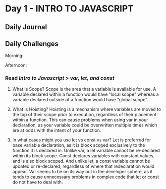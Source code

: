 # Day 1 - INTRO TO JAVASCRIPT

## Daily Journal


## Daily Challenges

Morning: 

Afternoon: 

### Read *Intro to Javascript > var, let, and const*

1. What is Scope?
    Scope is the area that a variable is available for use.  A variable declared within a function would have "local scope" whereas a variable declared outside of a function would have "global scope".

2. What is Hoisting?
    Hoisting is a mechanism where variables are moved to the top of their scope prior to execution, regardless of their placement within a function.  This can cause problems when using var in your declaration, as your variable could be overwritten multiple times which are at odds with the intent of your function.

3. In what cases might you use let vs const vs var?
    Let is preferred for base variable declaration, as it is block scoped exclusively to the function it is declared in.  Unlike var, a let variable cannot be re-declared within its block scope.
    Const declares variables with constant values, and is also block scoped.  And unlike let, a const variable cannot be updated or re-declared, regardless of where that redeclaration would appear.
    Var seems to be on its way out in the developer sphere, as it tends to cause unnecessary problems in complex code that let or const do not have to deal with.